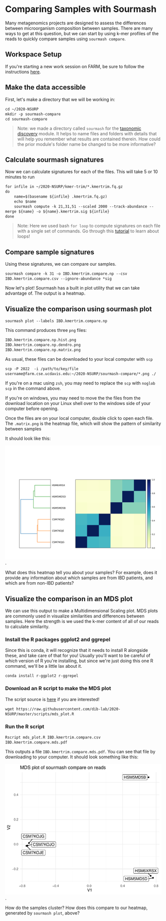 Comparing Samples with Sourmash
===

Many metagenomics projects are designed to assess the differences between microorganism composition between samples.
There are many ways to get at this question, but we can start by using k-mer profiles of the reads to quickly compare samples using `sourmash compare`.

## Workspace Setup

If you're starting a new work session on FARM, be sure to follow the instructions [here](05.starting-a-work-session.md).

## Make the data accessible

First, let's make a directory that we will be working in:
```
cd ~/2020-NSURP
mkdir -p sourmash-compare
cd sourmash-compare
```

> Note: we made a directory called `sourmash` for the [taxonomic discovery](08.taxonomic-discovery-with-sourmash.md) module.
> It helps to name files and folders with details that will help you remember what results are contained therein.
> How could the prior module's folder name be changed to be more informative?


## Calculate sourmash signatures

Now we can calculate signatures for each of the files. This will take 5 or 10 minutes to run

```
for infile in ~/2020-NSURP/kmer-trim/*.kmertrim.fq.gz
do
    name=$(basename ${infile} .kmertrim.fq.gz)
    echo $name
    sourmash compute -k 21,31,51 --scaled 2000 --track-abundance --merge ${name} -o ${name}.kmertrim.sig ${infile}
done
```

> Note: Here we used bash `for loop` to compute signatures on each file with a single set of commands.
> Go through this [tutorial](https://datacarpentry.org/shell-genomics/04-redirection/index.html) to learn about loops!


## Compare sample signatures

Using these signatures, we can compare our samples.

```
sourmash compare -k 31 -o IBD.kmertrim.compare.np --csv IBD.kmertrim.compare.csv --ignore-abundance *sig
```

Now let's plot! Sourmash has a built in plot utility that we can take advantage of.
The output is a heatmap.


## Visualize the comparison using sourmash plot

```
sourmash plot --labels IBD.kmertrim.compare.np
```

This command produces three `png` files:
```
IBD.kmertrim.compare.np.hist.png
IBD.kmertrim.compare.np.dendro.png
IBD.kmertrim.compare.np.matrix.png
```

As usual, these files can be downloaded to your local computer with `scp`
```
scp -P 2022  -i /path/to/key/file username@farm.cse.ucdavis.edu:~/2020-NSURP/sourmash-compare/*.png ./
```
If you're on a mac using `zsh`, you may need to replace the `scp` with `noglob scp` in the command above.

If you're on windows, you may need to move the the files from the download location on your Linux shell over to the windows side of your computer before opening.

Once the files are on your local computer, double click to open each file. 
The `.matrix.png` is the heatmap file, which will show the pattern of similarity between samples

It should look like this:

![sourmash compare matrix](_static/IBD.kmertrim.compare.np.matrix.png).

What does this heatmap tell you about your samples?
For example, does it provide any information about which samples are from IBD patients, and which are from non-IBD patients?

## Visualize the comparison in an MDS plot

We can use this output to make a Multidimensional Scaling plot. MDS plots are
commonly used in visualize similarities and differences between samples.
Here the strength is we used the k-mer content of all of our reads to calculate similarity.

### Install the R packages ggplot2 and ggrepel

Since this is conda, it will recognize that it needs to install R alongside these, and take care of that for you!
Usually you'll want to be careful of _which_ version of R you're installing, but since we're just doing this one R command, we'll be a little lax about it.

```
conda install r-ggplot2 r-ggrepel 
```

### Download an R script to make the MDS plot

The script source is [here](https://raw.githubusercontent.com/dib-lab/2020-NSURP/master/scripts/mds_plot.R) if you are interested!
```
wget https://raw.githubusercontent.com/dib-lab/2020-NSURP/master/scripts/mds_plot.R
```

### Run the R script
```
Rscript mds_plot.R IBD.kmertrim.compare.csv IBD.kmertrim.compare.mds.pdf
```

This outputs a file `IBD.kmertrim.compare.mds.pdf`.
You can see that file by downloading to your computer.
It should look something like this:

![mds plot of sourmash compare](_static/IBD.kmertrim.compare.mds.png).

How do the samples cluster? How does this compare to our heatmap, generated by `sourmash plot`, above?

